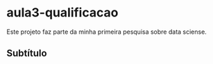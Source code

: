 # aula3-qualificacao

Este projeto faz parte da minha primeira pesquisa sobre data sciense.

 ## Subtítulo

